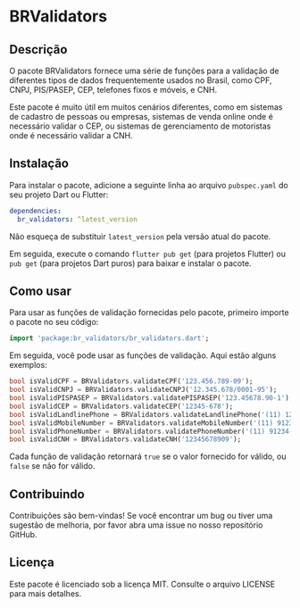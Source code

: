 # BRValidators

## Descrição

O pacote BRValidators fornece uma série de funções para a validação de diferentes tipos de dados frequentemente usados no Brasil, como CPF, CNPJ, PIS/PASEP, CEP, telefones fixos e móveis, e CNH.

Este pacote é muito útil em muitos cenários diferentes, como em sistemas de cadastro de pessoas ou empresas, sistemas de venda online onde é necessário validar o CEP, ou sistemas de gerenciamento de motoristas onde é necessário validar a CNH.

## Instalação

Para instalar o pacote, adicione a seguinte linha ao arquivo `pubspec.yaml` do seu projeto Dart ou Flutter:

```yaml
dependencies:
  br_validators: ^latest_version
```

Não esqueça de substituir `latest_version` pela versão atual do pacote.

Em seguida, execute o comando `flutter pub get` (para projetos Flutter) ou `pub get` (para projetos Dart puros) para baixar e instalar o pacote.

## Como usar

Para usar as funções de validação fornecidas pelo pacote, primeiro importe o pacote no seu código:

```dart
import 'package:br_validators/br_validators.dart';
```

Em seguida, você pode usar as funções de validação. Aqui estão alguns exemplos:

```dart
bool isValidCPF = BRValidators.validateCPF('123.456.789-09');
bool isValidCNPJ = BRValidators.validateCNPJ('12.345.678/0001-95');
bool isValidPISPASEP = BRValidators.validatePISPASEP('123.45678.90-1');
bool isValidCEP = BRValidators.validateCEP('12345-678');
bool isValidLandlinePhone = BRValidators.validateLandlinePhone('(11) 1234-5678');
bool isValidMobileNumber = BRValidators.validateMobileNumber('(11) 91234-5678');
bool isValidPhoneNumber = BRValidators.validatePhoneNumber('(11) 91234-5678');
bool isValidCNH = BRValidators.validateCNH('12345678909');
```

Cada função de validação retornará `true` se o valor fornecido for válido, ou `false` se não for válido.

## Contribuindo

Contribuições são bem-vindas! Se você encontrar um bug ou tiver uma sugestão de melhoria, por favor abra uma issue no nosso repositório GitHub.

## Licença

Este pacote é licenciado sob a licença MIT. Consulte o arquivo LICENSE para mais detalhes.

